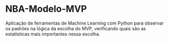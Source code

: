 # NBA-Modelo-MVP
Aplicação de ferramentas de Machine Learning com Python para observar os padrões na lógica da escolha do MVP, verificando quais são as estatísticas mais importantes nessa escolha.
